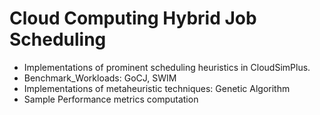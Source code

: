 # Cloud Computing Hybrid Job Scheduling

* Implementations of prominent scheduling heuristics in CloudSimPlus.
* Benchmark_Workloads: GoCJ, SWIM
* Implementations of metaheuristic techniques: Genetic Algorithm
* Sample Performance metrics computation
